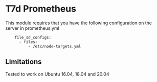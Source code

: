 # T7d Prometheus

This module requires that you have the following configuration on the server in prometheus.yml

```
    file_sd_configs:
      - files:
          - /etc/node-targets.yml
```
## Limitations

Tested to work on Ubuntu 16.04, 18.04 and 20.04
